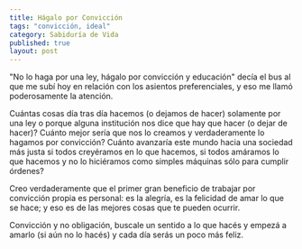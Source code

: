 ```yaml
---
title: Hágalo por Convicción
tags: "convicción, ideal"
category: Sabiduría de Vida
published: true
layout: post
---
```


"No lo haga por una ley, hágalo por convicción y educación" decía el bus al que me subí hoy en relación con los asientos preferenciales, y eso me llamó poderosamente la atención.

Cuántas cosas día tras día hacemos (o dejamos de hacer) solamente por una ley o porque alguna institución nos dice que hay que hacer (o dejar de hacer)? Cuánto mejor sería que nos lo creamos y verdaderamente lo hagamos por convicción? Cuánto avanzaría este mundo hacia una sociedad más justa si todos creyéramos en lo que hacemos, si todos amáramos lo que hacemos y no lo hiciéramos como simples máquinas sólo para cumplir órdenes?

Creo verdaderamente que el primer gran beneficio de trabajar por convicción propia es personal: es la alegría, es la felicidad de amar lo que se hace; y eso es de las mejores cosas que te pueden ocurrir.

Convicción y no obligación, buscale un sentido a lo que hacés y empezá a amarlo (si aún no lo hacés) y cada día serás un poco más feliz.
